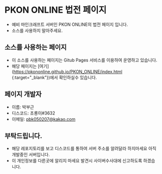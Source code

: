 # PKON ONLINE 법전 페이지
- 예비 마인크래프트 서버인 PKON ONLINE의 법전 페이지 입니다.
- 소스를 사용하지 말아주세요.

## 소스를 사용하는 페이지
- 이 소스를 사용하는 페이지는 Gitub Pages 서비스를 이용하여 운영하고 있습니다.
- 해당 페이지는 [여기](https://pkononline.github.io/PKON_ONLINE/index.html {:target="_blank"})에서 확인하실수 있습니다.

## 페이지 개발자
- 이름: 박부근
- 디스코드: 초롱이#3632
- 이메일: pbk050207@kakao.com

## 부탁드립니다.
- 해당 레포지토리를 보고 디스코드를 통하여 서버 주소를 알려달라 하지마세요 아직 개발중인 서버입니다.
- 이 개인정보를 다른곳에 알리지 마세요 발견시 사이버수사대에 신고하도록 하겠습니다.
